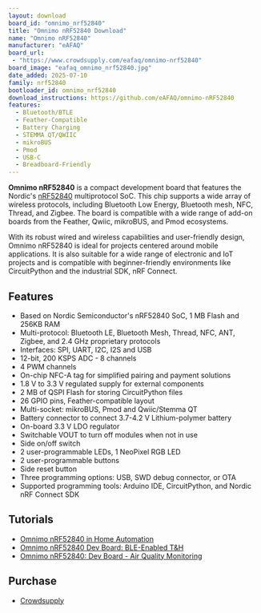 ```yaml
---
layout: download
board_id: "omnimo_nrf52840"
title: "Omnimo nRF52840 Download"
name: "Omnimo nRF52840"
manufacturer: "eAFAQ"
board_url:
 - "https://www.crowdsupply.com/eafaq/omnimo-nrf52840"
board_image: "eafaq_omnimo_nrf52840.jpg"
date_added: 2025-07-10
family: nrf52840
bootloader_id: omnimo_nrf52840
download_instructions: https://github.com/eAFAQ/omnimo-nRF52840
features:
  - Bluetooth/BTLE
  - Feather-Compatible
  - Battery Charging
  - STEMMA QT/QWIIC
  - mikroBUS
  - Pmod
  - USB-C
  - Breadboard-Friendly
---
```


**Omnimo nRF52840** is a compact development board that features the Nordic's [nRF52840](https://www.nordicsemi.com/Products/nRF52840) multiprotocol SoC. This chip supports a wide array of wireless protocols, including Bluetooth Low Energy, Bluetooth mesh, NFC, Thread, and Zigbee. The board is compatible with a wide range of add-on boards from the Feather, Qwiic, mikroBUS, and Pmod ecosystems.

With its robust wired and wireless capabilities and user-friendly design, Omnimo nRF52840 is ideal for projects centered around mobile applications. It is also suitable for a wide range of electronic and IoT projects and is compatible with beginner-friendly environments like CircuitPython and the industrial SDK, nRF Connect.  

## Features

* Based on Nordic Semiconductor's nRF52840 SoC, 1 MB Flash and 256KB RAM
* Multi-protocol: Bluetooth LE, Bluetooth Mesh, Thread, NFC, ANT, Zigbee, and 2.4 GHz proprietary protocols
* Interfaces: SPI, UART, I2C, I2S and USB
* 12-bit, 200 KSPS ADC - 8 channels
* 4 PWM channels
* On-chip NFC-A tag for simplified pairing and payment solutions
* 1.8 V to 3.3 V regulated supply for external components
* 2 MB of QSPI Flash for storing CircuitPython files
* 26 GPIO pins, Feather-compatible layout
* Multi-socket: mikroBUS, Pmod and Qwiic/Stemma QT
* Battery connector to connect 3.7-4.2 V Lithium-polymer battery
* On-board 3.3 V LDO regulator
* Switchable VOUT to turn off modules when not in use
* Side on/off switch
* 2 user-programmable LEDs, 1 NeoPixel RGB LED
* 2 user-programmable buttons
* Side reset button
* Three programming options: USB, SWD debug connector, or OTA
* Supported programming tools: Arduino IDE, CircuitPython, and Nordic nRF Connect SDK

## Tutorials

- [Omnimo nRF52840 in Home Automation](https://www.hackster.io/eafaq/omnimo-nrf52840-in-home-automation-abdfcd)
- [Omnimo nRF52840 Dev Board: BLE-Enabled T&H](https://www.hackster.io/eafaq/omnimo-nrf52840-dev-board-ble-enabled-t-h-8fd2e7)
- [Omnimo nRF52840: Dev Board - Air Quality Monitoring](https://www.hackster.io/eafaq/omnimo-nrf52840-dev-board-air-quality-monitoring-d818be) 

## Purchase
* [Crowdsupply](https://www.crowdsupply.com/eafaq/omnimo-nrf52840)
